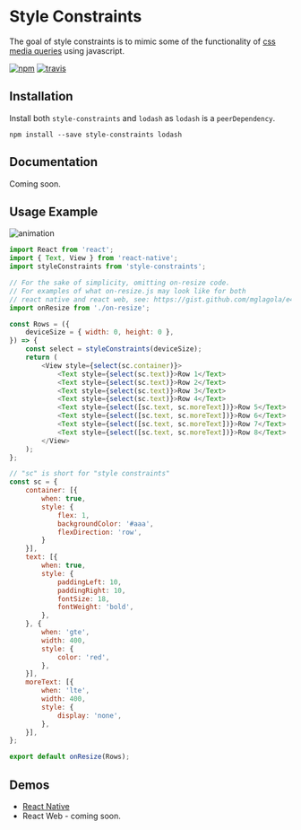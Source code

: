 # Style Constraints

The goal of style constraints is to mimic some of the functionality of [css media queries](https://www.w3schools.com/css/css3_mediaqueries.asp) using javascript.

[![npm](https://img.shields.io/npm/v/style-constraints.svg)](https://npm.im/style-constraints) [![travis](https://travis-ci.org/mglagola/style-constraints.svg?branch=master)](https://travis-ci.org/mglagola/style-constraints)

## Installation

Install both `style-constraints` and `lodash` as `lodash` is a `peerDependency`.

```
npm install --save style-constraints lodash
```

## Documentation

Coming soon.

## Usage Example

![animation](https://cl.ly/1j1E2w3p2T1F/Screen%20Recording%202018-03-21%20at%2012.22%20PM.gif)

```js
import React from 'react';
import { Text, View } from 'react-native';
import styleConstraints from 'style-constraints';

// For the sake of simplicity, omitting on-resize code.
// For examples of what on-resize.js may look like for both
// react native and react web, see: https://gist.github.com/mglagola/e4d22b3acb31ccb56642b3bf02f0e814
import onResize from './on-resize';

const Rows = ({
    deviceSize = { width: 0, height: 0 },
}) => {
    const select = styleConstraints(deviceSize);
    return (
        <View style={select(sc.container)}>
            <Text style={select(sc.text)}>Row 1</Text>
            <Text style={select(sc.text)}>Row 2</Text>
            <Text style={select(sc.text)}>Row 3</Text>
            <Text style={select(sc.text)}>Row 4</Text>
            <Text style={select([sc.text, sc.moreText])}>Row 5</Text>
            <Text style={select([sc.text, sc.moreText])}>Row 6</Text>
            <Text style={select([sc.text, sc.moreText])}>Row 7</Text>
            <Text style={select([sc.text, sc.moreText])}>Row 8</Text>
        </View>
    );
};

// "sc" is short for "style constraints"
const sc = {
    container: [{
        when: true,
        style: {
            flex: 1,
            backgroundColor: '#aaa',
            flexDirection: 'row',
        }
    }],
    text: [{
        when: true,
        style: {
            paddingLeft: 10,
            paddingRight: 10,
            fontSize: 18,
            fontWeight: 'bold',
        },
    }, {
        when: 'gte',
        width: 400,
        style: {
            color: 'red',
        },
    }],
    moreText: [{
        when: 'lte',
        width: 400,
        style: {
            display: 'none',
        },
    }],
};

export default onResize(Rows);
```

## Demos

* [React Native](https://github.com/mglagola/style-constraints/tree/master/examples/react-native)
* React Web - coming soon.
